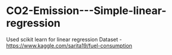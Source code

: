 # CO2-Emission---Simple-linear-regression
Used scikit learn for linear regression
Dataset - https://www.kaggle.com/sarita19/fuel-consumption
